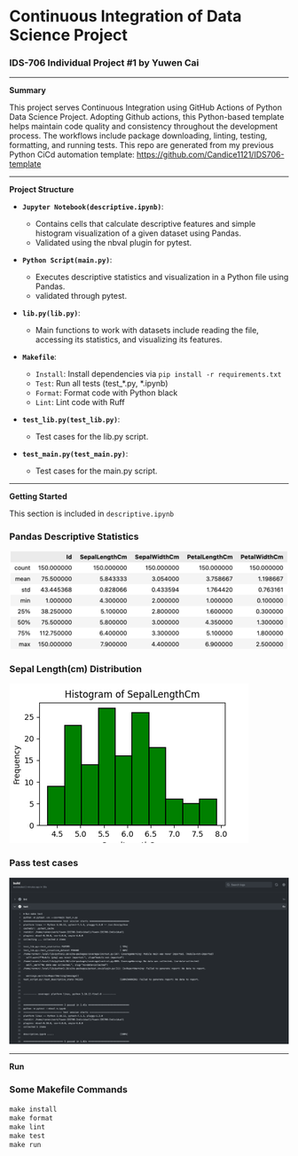 # Continuous Integration of Data Science Project
### IDS-706 Individual Project #1 by Yuwen Cai


---
**Summary**

This project serves Continuous Integration using GitHub Actions of Python Data Science Project. Adopting Github actions, this Python-based template helps maintain code quality and consistency throughout the development process. The workflows include package downloading, linting, testing, formatting, and running tests. This repo are generated from my previous Python CiCd automation template: https://github.com/Candice1121/IDS706-template

---
**Project Structure**

- **`Jupyter Notebook(descriptive.ipynb)`**:
  - Contains cells that calculate descriptive features and simple histogram visualization of a given dataset using Pandas.
  - Validated using the nbval plugin for pytest.

- **`Python Script(main.py)`**:
  - Executes descriptive statistics and visualization in a Python file using Pandas.
  - validated through pytest.

- **`lib.py(lib.py)`**:
  - Main functions to work with datasets include reading the file, accessing its statistics, and visualizing its features.

- **`Makefile`**:
  - `Install`: Install dependencies via `pip install -r requirements.txt`
  - `Test`: Run all tests (test_*.py, *.ipynb)
  - `Format`: Format code with Python black
  - `Lint`: Lint code with Ruff

- **`test_lib.py(test_lib.py)`**:
  - Test cases for the lib.py script.

- **`test_main.py(test_main.py)`**:
  - Test cases for the main.py script.

---

**Getting Started**

This section is included in ```descriptive.ipynb```

### Pandas Descriptive Statistics
![](/output/description.png)

### Sepal Length(cm) Distribution
![](/output/visualization_hist.png)

### Pass test cases
![](/output/pytest.png)

---

**Run**

### Some Makefile Commands
```commandline
make install
make format
make lint
make test
make run
```


